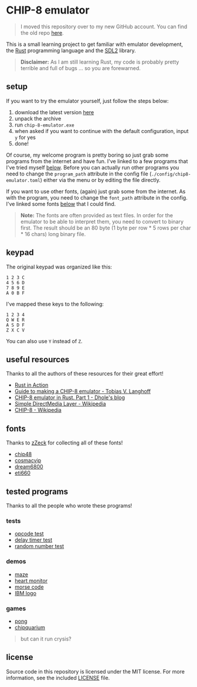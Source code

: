 # CHIP-8 emulator

> I moved this repository over to my new GitHub account. You can find the old repo [here](https://github.com/JakobGalaxy/chip-8-emulator).

This is a small learning project to get familiar with emulator development, the [Rust](https://www.rust-lang.org/)
programming language and the [SDL2](https://www.libsdl.org/index.php) library.

> **Disclaimer:** As I am still learning Rust, my code is probably pretty terrible and full of bugs ... so you are
> forewarned.

## setup

If you want to try the emulator yourself, just follow the steps below:

1. download the latest version [here](https://github.com/JakobGalaxy/chip-8-emulator/releases)
2. unpack the archive
3. run `chip-8-emulator.exe`
4. when asked if you want to continue with the default configuration, input `y` for yes
5. done!

Of course, my welcome program is pretty boring so just grab some programs from the internet and have fun. I've linked to
a few programs that I've tried myself [below](#tested-programs). Before you can actually run other programs you need to
change the `program_path` attribute in the config file (`./config/chip8-emulator.toml`) either via the menu or by
editing the file directly.

If you want to use other fonts, (again) just grab some from the internet. As with the program, you need to change
the `font_path` attribute in the config. I've linked some fonts [below](#fonts) that I could find.

> **Note:** The fonts are often provided as text files. In order for the emulator to be able to interpret them, you need
> to convert to binary first. The result should be an 80 byte (1 byte per row * 5 rows per char * 16 chars) long binary
> file.

## keypad

The original keypad was organized like this:

```
1 2 3 C
4 5 6 D
7 8 9 E
A 0 B F
```

I've mapped these keys to the following:

```
1 2 3 4
Q W E R
A S D F
Z X C V
```

You can also use `Y` instead of `Z`.

## useful resources

Thanks to all the authors of these resources for their great effort!

- [Rust in Action](https://github.com/rust-in-action)
- [Guide to making a CHIP-8 emulator - Tobias V. Langhoff](https://tobiasvl.github.io/blog/write-a-chip-8-emulator/)
- [CHIP-8 emulator in Rust. Part 1 - Dhole's blog](https://dhole.github.io/post/chip8_emu_1/)
- [Simple DirectMedia Layer - Wikipedia](https://en.wikipedia.org/wiki/Simple_DirectMedia_Layer)
- [CHIP-8 - Wikipedia](https://en.wikipedia.org/wiki/CHIP-8)

## fonts

Thanks to [zZeck](https://github.com/zZeck) for collecting all of these fonts!

- [chip48](https://github.com/mattmikolay/chip-8/files/3365168/chip48font.txt)
- [cosmacvip](https://github.com/mattmikolay/chip-8/files/3365169/cosmacvipfont.txt)
- [dream6800](https://github.com/mattmikolay/chip-8/files/3365170/dream6800font.txt)
- [eti660](https://github.com/mattmikolay/chip-8/files/3365171/eti660font.txt)

## tested programs

Thanks to all the people who wrote these programs!

### tests

- [opcode test](https://github.com/corax89/chip8-test-rom/blob/master/test_opcode.ch8)
- [delay timer test](https://github.com/mattmikolay/chip-8/blob/master/delaytimer/delay_timer_test.ch8)
- [random number test](https://github.com/mattmikolay/chip-8/blob/master/randomnumber/random_number_test.ch8)

### demos

- [maze](https://github.com/cj1128/chip8-emulator/blob/master/rom/Maze)
- [heart monitor](https://github.com/mattmikolay/chip-8/blob/master/heartmonitor/heart_monitor.ch8)
- [morse code](https://github.com/mattmikolay/chip-8/blob/master/morsecode/morse_demo.ch8)
- [IBM logo](https://github.com/loktar00/chip8/blob/master/roms/IBM%20Logo.ch8)
### games

- [pong](https://github.com/cj1128/chip8-emulator/blob/master/rom/PONG)
- [chipquarium](https://github.com/mattmikolay/chip-8/blob/master/chipquarium/chipquarium.ch8)

> but can it run crysis?

## license

Source code in this repository is licensed under the MIT license. For more information, see the included [LICENSE](https://github.com/JakobGalaxy/chip-8-emulator/blob/main/LICENSE) file.